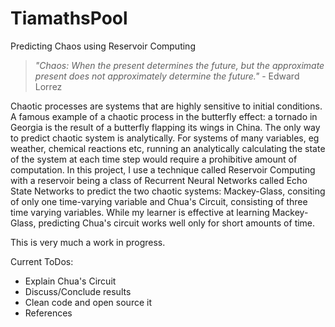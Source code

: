 # TiamathsPool
Predicting Chaos using Reservoir Computing

> *"Chaos: When the present determines the future, but the approximate present does not approximately determine the future."* - Edward Lorrez


Chaotic processes are systems that are highly sensitive to initial conditions. A famous example of a chaotic process in the butterfly effect: a tornado in Georgia is the result of a butterfly flapping its wings in China. The only way to predict chaotic system is analytically. For systems of many variables, eg weather, chemical reactions etc, running an analytically calculating the state of the system at each time step would require a prohibitive amount of computation. In this project, I use a technique called Reservoir Computing with a reservoir being a class of Recurrent Neural Networks called Echo State Networks to predict the two chaotic systems: Mackey-Glass, consiting of only one time-varying variable and Chua's Circuit, consisting of three time varying variables. While my learner is effective at learning Mackey-Glass, predicting Chua's circuit works well only for short amounts of time.

This is very much a work in progress.

Current ToDos:
* Explain Chua's Circuit 
* Discuss/Conclude results
* Clean code and open source it
* References
